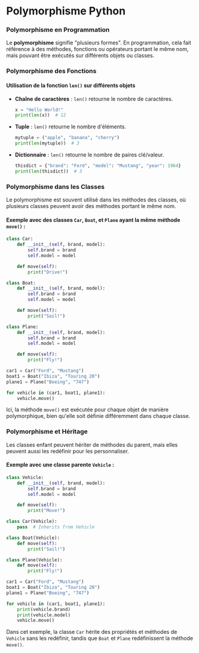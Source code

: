# Polymorphisme Python

### Polymorphisme en Programmation
Le **polymorphisme** signifie "plusieurs formes". En programmation, cela fait référence à des méthodes, fonctions ou opérateurs portant le même nom, mais pouvant être exécutés sur différents objets ou classes.

### Polymorphisme des Fonctions

#### Utilisation de la fonction `len()` sur différents objets
- **Chaîne de caractères** : `len()` retourne le nombre de caractères.
  ```python
  x = "Hello World!"
  print(len(x))  # 12
  ```

- **Tuple** : `len()` retourne le nombre d'éléments.
  ```python
  mytuple = ("apple", "banana", "cherry")
  print(len(mytuple))  # 3
  ```

- **Dictionnaire** : `len()` retourne le nombre de paires clé/valeur.
  ```python
  thisdict = {"brand": "Ford", "model": "Mustang", "year": 1964}
  print(len(thisdict))  # 3
  ```

### Polymorphisme dans les Classes
Le polymorphisme est souvent utilisé dans les méthodes des classes, où plusieurs classes peuvent avoir des méthodes portant le même nom.

#### Exemple avec des classes `Car`, `Boat`, et `Plane` ayant la même méthode `move()` :
```python
class Car:
    def __init__(self, brand, model):
        self.brand = brand
        self.model = model

    def move(self):
        print("Drive!")

class Boat:
    def __init__(self, brand, model):
        self.brand = brand
        self.model = model

    def move(self):
        print("Sail!")

class Plane:
    def __init__(self, brand, model):
        self.brand = brand
        self.model = model

    def move(self):
        print("Fly!")

car1 = Car("Ford", "Mustang")
boat1 = Boat("Ibiza", "Touring 20")
plane1 = Plane("Boeing", "747")

for vehicle in (car1, boat1, plane1):
    vehicle.move()
```
Ici, la méthode `move()` est exécutée pour chaque objet de manière polymorphique, bien qu'elle soit définie différemment dans chaque classe.

### Polymorphisme et Héritage
Les classes enfant peuvent hériter de méthodes du parent, mais elles peuvent aussi les redéfinir pour les personnaliser.

#### Exemple avec une classe parente `Vehicle` :
```python
class Vehicle:
    def __init__(self, brand, model):
        self.brand = brand
        self.model = model

    def move(self):
        print("Move!")

class Car(Vehicle):
    pass  # Inherits from Vehicle

class Boat(Vehicle):
    def move(self):
        print("Sail!")

class Plane(Vehicle):
    def move(self):
        print("Fly!")

car1 = Car("Ford", "Mustang")
boat1 = Boat("Ibiza", "Touring 20")
plane1 = Plane("Boeing", "747")

for vehicle in (car1, boat1, plane1):
    print(vehicle.brand)
    print(vehicle.model)
    vehicle.move()
```
Dans cet exemple, la classe `Car` hérite des propriétés et méthodes de `Vehicle` sans les redéfinir, tandis que `Boat` et `Plane` redéfinissent la méthode `move()`.